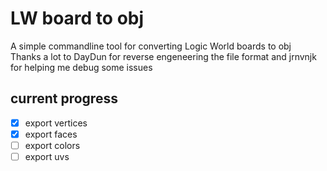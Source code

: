 # LW board to obj
A simple commandline tool for converting Logic World boards to obj  
Thanks a lot to DayDun for reverse engeneering the file format and jrnvnjk for helping me debug some issues

## current progress
- [x] export vertices
- [x] export faces
- [ ] export colors
- [ ] export uvs
